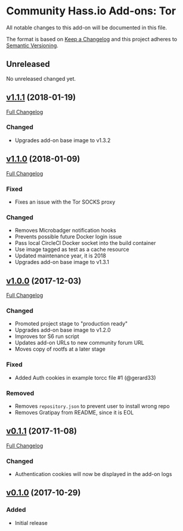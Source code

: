 # Community Hass.io Add-ons: Tor

All notable changes to this add-on will be documented in this file.

The format is based on [Keep a Changelog][keep-a-changelog]
and this project adheres to [Semantic Versioning][semantic-versioning].

## Unreleased

No unreleased changed yet.

## [v1.1.1] (2018-01-19)

[Full Changelog][v1.1.0-v1.1.1]

### Changed

- Upgrades add-on base image to v1.3.2

## [v1.1.0] (2018-01-09)

[Full Changelog][v1.0.0-v1.1.0]

### Fixed

- Fixes an issue with the Tor SOCKS proxy

### Changed

- Removes Microbadger notification hooks
- Prevents possible future Docker login issue
- Pass local CircleCI Docker socket into the build container
- Use image tagged as test as a cache resource
- Updated maintenance year, it is 2018
- Upgrades add-on base image to v1.3.1

## [v1.0.0] (2017-12-03)

[Full Changelog][v0.1.1-v1.0.0]

### Changed

- Promoted project stage to "production ready"
- Upgrades add-on base image to v1.2.0
- Improves tor S6 run script
- Updates add-on URLs to new community forum URL
- Moves copy of rootfs at a later stage

### Fixed

- Added Auth cookies in example torcc file #1 (@gerard33)

### Removed

- Removes `repository.json` to prevent user to install wrong repo
- Removes Gratipay from README, since it is EOL

## [v0.1.1] (2017-11-08)

[Full Changelog][v0.1.0-v0.1.1]

### Changed

- Authentication cookies will now be displayed in the add-on logs

## [v0.1.0] (2017-10-29)

### Added

- Initial release

[keep-a-changelog]: http://keepachangelog.com/en/1.0.0/
[semantic-versioning]: http://semver.org/spec/v2.0.0.html
[v0.1.0-v0.1.1]: https://github.com/hassio-addons/addon-tor/compare/v0.1.0...v0.1.1
[v0.1.0]: https://github.com/hassio-addons/addon-tor/tree/v0.1.0
[v0.1.1-v1.0.0]: https://github.com/hassio-addons/addon-tor/compare/v0.1.1...v1.0.0
[v0.1.1]: https://github.com/hassio-addons/addon-tor/tree/v0.1.1
[v1.0.0-v1.1.0]: https://github.com/hassio-addons/addon-tor/compare/v1.0.0...v1.1.0
[v1.0.0]: https://github.com/hassio-addons/addon-tor/tree/v1.0.0
[v1.1.0-v1.1.1]: https://github.com/hassio-addons/addon-tor/compare/v1.1.0...v1.1.1
[v1.1.0]: https://github.com/hassio-addons/addon-tor/tree/v1.1.0
[v1.1.1]: https://github.com/hassio-addons/addon-tor/tree/v1.1.1
